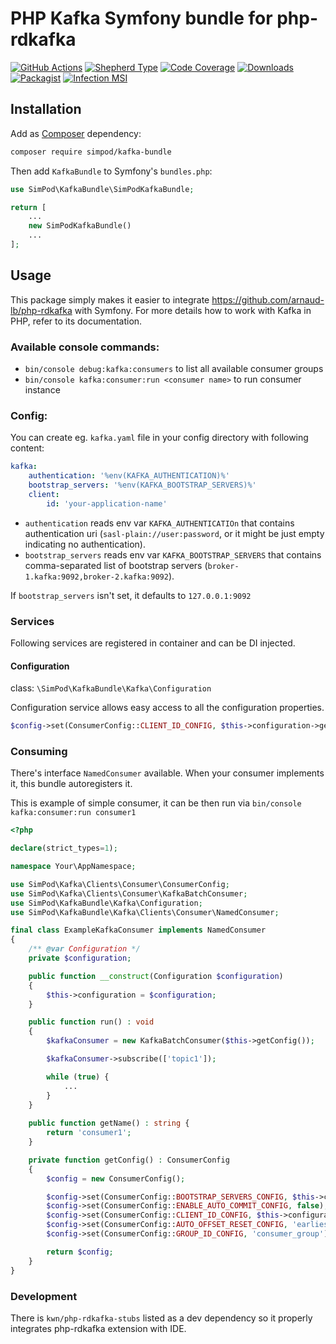# PHP Kafka Symfony bundle for php-rdkafka

[![GitHub Actions][GA Image]][GA Link]
[![Shepherd Type][Shepherd Image]][Shepherd Link]
[![Code Coverage][Coverage Image]][CodeCov Link]
[![Downloads][Downloads Image]][Packagist Link]
[![Packagist][Packagist Image]][Packagist Link]
[![Infection MSI][Infection Image]][Infection Link]

## Installation

Add as [Composer](https://getcomposer.org/) dependency:

```sh
composer require simpod/kafka-bundle
```

Then add `KafkaBundle` to Symfony's `bundles.php`:

```php
use SimPod\KafkaBundle\SimPodKafkaBundle;

return [
    ...
    new SimPodKafkaBundle()
    ...
];
```

## Usage

This package simply makes it easier to integrate https://github.com/arnaud-lb/php-rdkafka with Symfony. For more details how to work with Kafka in PHP, refer to its documentation.

### Available console commands:

- `bin/console debug:kafka:consumers` to list all available consumer groups
- `bin/console kafka:consumer:run <consumer name>` to run consumer instance

### Config:

You can create eg. `kafka.yaml` file in your config directory with following content:

```yaml
kafka:
    authentication: '%env(KAFKA_AUTHENTICATION)%'
    bootstrap_servers: '%env(KAFKA_BOOTSTRAP_SERVERS)%'
    client:
        id: 'your-application-name'
```

- `authentication` reads env var `KAFKA_AUTHENTICATIOn` that contains authentication uri (`sasl-plain://user:password`, or it might be just empty indicating no authentication).
- `bootstrap_servers` reads env var `KAFKA_BOOTSTRAP_SERVERS` that contains comma-separated list of bootstrap servers (`broker-1.kafka:9092,broker-2.kafka:9092`).

If `bootstrap_servers` isn't set, it defaults to `127.0.0.1:9092`

### Services

Following services are registered in container and can be DI injected.

#### Configuration
class: `\SimPod\KafkaBundle\Kafka\Configuration`

Configuration service allows easy access to all the configuration properties.

```php
$config->set(ConsumerConfig::CLIENT_ID_CONFIG, $this->configuration->getIdWithHostname());
```

### Consuming

There's interface `NamedConsumer` available. When your consumer implements it, this bundle autoregisters it.

This is example of simple consumer, it can be then run via `bin/console kafka:consumer:run consumer1`
```php
<?php

declare(strict_types=1);

namespace Your\AppNamespace;

use SimPod\Kafka\Clients\Consumer\ConsumerConfig;
use SimPod\Kafka\Clients\Consumer\KafkaBatchConsumer;
use SimPod\KafkaBundle\Kafka\Configuration;
use SimPod\KafkaBundle\Kafka\Clients\Consumer\NamedConsumer;

final class ExampleKafkaConsumer implements NamedConsumer
{
    /** @var Configuration */
    private $configuration;

    public function __construct(Configuration $configuration)
    {
        $this->configuration = $configuration;
    }

    public function run() : void
    {
        $kafkaConsumer = new KafkaBatchConsumer($this->getConfig());

        $kafkaConsumer->subscribe(['topic1']);

        while (true) {
            ...
        }
    }
    
    public function getName() : string {
        return 'consumer1';    
    }

    private function getConfig() : ConsumerConfig
    {
        $config = new ConsumerConfig();

        $config->set(ConsumerConfig::BOOTSTRAP_SERVERS_CONFIG, $this->configuration->getBootstrapServers());
        $config->set(ConsumerConfig::ENABLE_AUTO_COMMIT_CONFIG, false);
        $config->set(ConsumerConfig::CLIENT_ID_CONFIG, $this->configuration->getClientIdWithHostname());
        $config->set(ConsumerConfig::AUTO_OFFSET_RESET_CONFIG, 'earliest');
        $config->set(ConsumerConfig::GROUP_ID_CONFIG, 'consumer_group');

        return $config;
    }
}

```

### Development

There is `kwn/php-rdkafka-stubs` listed as a dev dependency so it properly integrates php-rdkafka extension with IDE.

[GA Image]: https://github.com/simPod/PhpKafkaBundle/workflows/CI/badge.svg

[GA Link]: https://github.com/simPod/PhpKafkaBundle/actions?query=workflow%3A%22CI%22+branch%3Amaster

[Shepherd Image]: https://shepherd.dev/github/simPod/PhpKafkaBundle/coverage.svg

[Shepherd Link]: https://shepherd.dev/github/simPod/PhpKafkaBundle

[Coverage Image]: https://codecov.io/gh/simPod/PhpKafkaBundle/branch/master/graph/badge.svg

[CodeCov Link]: https://codecov.io/gh/simPod/PhpKafkaBundle/branch/master

[Downloads Image]: https://poser.pugx.org/simpod/kafka-bundle/d/total.svg

[Packagist Image]: https://poser.pugx.org/simpod/kafka-bundle/v/stable.svg

[Packagist Link]: https://packagist.org/packages/simpod/kafka-bundle

[Infection Image]: https://badge.stryker-mutator.io/github.com/simPod/PhpKafkaBundle/master

[Infection Link]: https://infection.github.io
